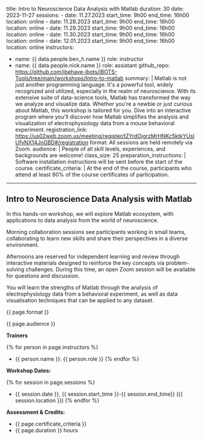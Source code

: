 title: Intro to Neuroscience Data Analysis with Matlab
duration: 30
date: 2023-11-27
sessions: 
    - date: 11.27.2023
      start_time: 9h00
      end_time: 16h00
      location: online
    - date: 11.28.2023
      start_time: 9h00
      end_time: 16h00
      location: online
    - date: 11.29.2023
      start_time: 9h00
      end_time: 16h00
      location: online
    - date: 11.30.2023
      start_time: 9h00
      end_time: 16h00
      location: online
    - date: 12.01.2023
      start_time: 9h00
      end_time: 16h00
      location: online
instructors:
  - name: {{ data.people.ben_h.name }}
    role: instructor
  - name: {{ data.people.nick.name }}
    role: assistant
github_repo: https://github.com/ibehave-ibots/iBOTS-Tools/tree/main/workshops/Intro-to-matlab
summary: |
    Matlab is not just another programming language. It's a powerful tool, widely
    recognized and utilized, especially in the realm of neuroscience. With its
    extensive suite of data-science tools, Matlab has transformed the way we
    analyze and visualize data. Whether you're a newbie or just curious about
    Matlab, this workshop is tailored for you. Dive into an interactive program
    where you'll discover how Matlab simplifies the analysis and visualization of
    electrophysiology data from a mouse behavioral experiment.
registration_link: https://us02web.zoom.us/meeting/register/tZYrdOigrzMrHNKc5ktkYUsIUfyNX14JnGBD#/registration
format: All sessions are held remotely via Zoom.
audience: |
    People of all skill levels, experiences, and backgrounds are welcome!
class_size: 25
preparation_instructions: |
    Software installation instructions will be sent before the start of the course.
certificate_criteria: | 
    At the end of the course, participants who attend at least 80% of the course certificates of participation.
--- 

##  Intro to Neuroscience Data Analysis with Matlab

In this hands-on workshop, we will explore Matlab ecosystem, with applications to data analysis from the world of neuroscience.

Morning collaboration sessions see participants working in small teams, collaborating to learn new skills and share their perspectives in a diverse environment.

Afternoons are reserved for independent learning and review through interactive materials designed to reinforce the key concepts via problem-solving challenges. During this time, an open Zoom session will be available for questions and discussion.

You will learn the strengths of Matlab through the analysis of electrophysiology data from a behavioral experiment, as well as data visualisation techniques that can be applied to any dataset.

{{ page.format }}

{{ page.audience }}

**Trainers**

{% for person in page.instructors %}
  - {{ person.name }}: {{ person.role }}
{% endfor %}

**Workshop Dates:**

{% for session in page.sessions %}
- {{ session.date }}, {{ session.start_time }}-{{ session.end_time}} ({{ session.location }})
{% endfor %}


**Assessment & Credits:**

- {{ page.certificate_criteria }}
- {{ page.duration }} hours